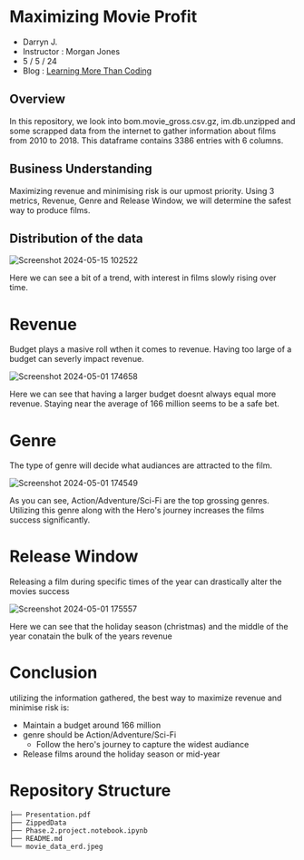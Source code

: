 # Maximizing Movie Profit
- Darryn J.
- Instructor : Morgan Jones
- 5 / 5 / 24
- Blog : [Learning More Than Coding](https://www.blogger.com/u/1/blog/post/edit/8607393977020330242/7284903837330590735)
## Overview
In this repository, we look into bom.movie_gross.csv.gz, im.db.unzipped and some scrapped data from the internet to gather information about films from 2010 to 2018. This dataframe contains 3386 entries with 6 columns.
## Business Understanding
Maximizing revenue and minimising risk is our upmost priority. Using 3 metrics, Revenue, Genre and Release Window, we will determine the safest way to produce films.
## Distribution of the data

![Screenshot 2024-05-15 102522](https://github.com/Djohnson1313/Phase_2_Project/assets/145507761/ee741896-398a-4e4b-88e4-9fbb732e1111)

Here we can see a bit of a trend, with interest in films slowly rising over time.
# Revenue
Budget plays a masive roll wthen it comes to revenue. Having too large of a budget can severly impact revenue.

![Screenshot 2024-05-01 174658](https://github.com/Djohnson1313/Phase_2_Project/assets/145507761/78744f50-3163-4207-9709-270e71fc7ebf)

Here we can see  that having a larger budget doesnt always equal more revenue. Staying near the average of 166 million seems to be a safe bet.
# Genre
The type of genre will decide what audiances are attracted to the film.

![Screenshot 2024-05-01 174549](https://github.com/Djohnson1313/Phase_2_Project/assets/145507761/1cfd1ac2-32fa-45c8-b87d-80668667ecf8)

As you can see, Action/Adventure/Sci-Fi are the top grossing genres. Utilizing this genre along with the Hero's journey increases the films success significantly.
# Release Window
Releasing a film during specific times of the year can drastically alter the movies success

![Screenshot 2024-05-01 175557](https://github.com/Djohnson1313/Phase_2_Project/assets/145507761/1cda3726-2099-4192-a274-ff06b9e1a229)

Here we can see that the holiday season (christmas) and the middle of the year conatain the bulk of the years revenue
# Conclusion
utilizing the information gathered, the best way to maximize revenue and minimise risk is:

- Maintain a budget around 166 million
- genre should be Action/Adventure/Sci-Fi
  - Follow the hero's journey to capture the widest audiance
- Release films around the holiday season or mid-year     

# Repository Structure
```
├── Presentation.pdf
├── ZippedData
├── Phase.2.project.notebook.ipynb
├── README.md
└── movie_data_erd.jpeg
```
